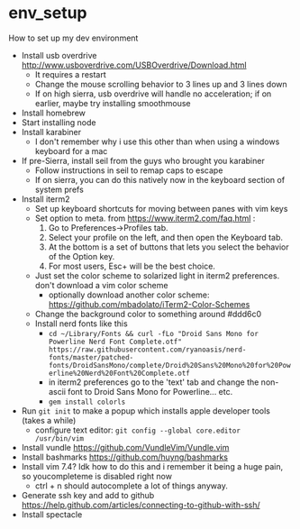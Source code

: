 # env_setup
How to set up my dev environment

* Install usb overdrive http://www.usboverdrive.com/USBOverdrive/Download.html
  * It requires a restart
  * Change the mouse scrolling behavior to 3 lines up and 3 lines down
  * If on high sierra, usb overdrive will handle no acceleration; if on earlier, maybe try installing smoothmouse
* Install homebrew
* Start installing node 
* Install karabiner 
  * I don't remember why i use this other than when using a windows keyboard for a mac
* If pre-Sierra, install seil from the guys who brought you karabiner
  * Follow instructions in seil to remap caps to escape
  * If on sierra, you can do this natively now in the keyboard section of system prefs
* Install iterm2
  * Set up keyboard shortcuts for moving between panes with vim keys
  * Set option to meta. from https://www.iterm2.com/faq.html :
    1. Go to Preferences->Profiles tab. 
    2. Select your profile on the left, and then open the Keyboard tab. 
    3. At the bottom is a set of buttons that lets you select the behavior of the Option key. 
    4. For most users, Esc+ will be the best choice.
  * Just set the color scheme to solarized light in iterm2 preferences. don't download a vim color scheme
    * optionally download another color scheme:
      https://github.com/mbadolato/iTerm2-Color-Schemes
  * Change the background color to something around #ddd6c0
  * Install nerd fonts like this
    * `cd ~/Library/Fonts && curl -fLo "Droid Sans Mono for Powerline Nerd Font Complete.otf" https://raw.githubusercontent.com/ryanoasis/nerd-fonts/master/patched-fonts/DroidSansMono/complete/Droid%20Sans%20Mono%20for%20Powerline%20Nerd%20Font%20Complete.otf`
    * in iterm2 preferences go to the 'text' tab and change the non-ascii font to Droid Sans Mono for Powerline... etc.
    * `gem install colorls` 
* Run `git init` to make a popup which installs apple developer tools (takes a while)
  * configure text editor: `git config --global core.editor /usr/bin/vim`
* Install vundle https://github.com/VundleVim/Vundle.vim
* Install bashmarks https://github.com/huyng/bashmarks
* Install vim 7.4? Idk how to do this and i remember it being a huge pain, so youcompleteme is disabled right now
  * ctrl + n should autocomplete a lot of things anyway.
* Generate ssh key and add to github https://help.github.com/articles/connecting-to-github-with-ssh/
* Install spectacle
